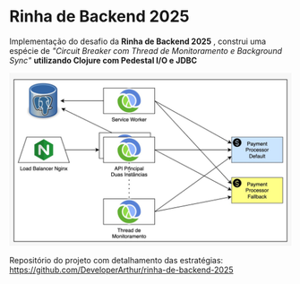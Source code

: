 # Rinha de Backend 2025

Implementação do desafio da **Rinha de Backend 2025** , construi uma espécie de _"Circuit Breaker com Thread de Monitoramento e Background Sync"_ **utilizando Clojure com Pedestal I/O e JDBC**

![obj](https://raw.githubusercontent.com/DeveloperArthur/rinha-de-backend-2025/refs/heads/main/assets/arquitetura.jpeg)

Repositório do projeto com detalhamento das estratégias: https://github.com/DeveloperArthur/rinha-de-backend-2025